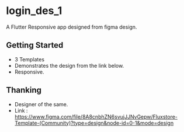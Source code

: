 # login_des_1

A Flutter Responsive app designed from figma design.

## Getting Started

- 3 Templates
- Demonstrates the design from the link below.
- Responsive.

## Thanking

- Designer of the same.
- Link : https://www.figma.com/file/8A8cnbhZN6svujJJNvGepw/Fluxstore-Template-(Community)?type=design&node-id=0-1&mode=design